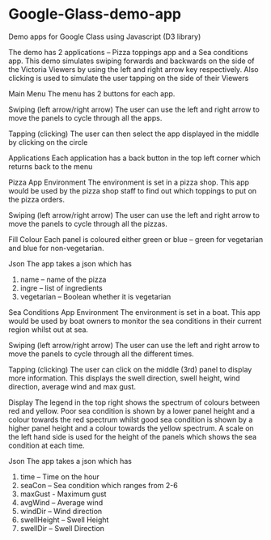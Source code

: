 # Google-Glass-demo-app
Demo apps for Google Class using Javascript (D3 library)

The demo has 2 applications – Pizza toppings app and a Sea conditions app. This demo simulates swiping forwards and backwards on the side of the Victoria Viewers by using the left and right arrow key respectively. Also clicking is used to simulate the user tapping on the side of their Viewers

Main Menu
The menu has 2 buttons for each app.

Swiping (left arrow/right arrow)
The user can use the left and right arrow to move the panels to cycle through all the apps.

Tapping (clicking)
The user can then select the app displayed in the middle by clicking on the circle

Applications
Each application has a back button in the top left corner which returns back to the menu

Pizza App
Environment
The environment is set in a pizza shop. This app would be used by the pizza shop staff to find out which toppings to put on the pizza orders.

Swiping (left arrow/right arrow)
The user can use the left and right arrow to move the panels to cycle through all the pizzas.

Fill Colour
Each panel is coloured either green or blue – green for vegetarian and blue for non-vegetarian.

Json
The app takes a json which has
1. name – name of the pizza
2. ingre – list of ingredients
3. vegetarian – Boolean whether it is vegetarian

Sea Conditions App
Environment
The environment is set in a boat. This app would be used by boat owners to monitor the sea conditions in their current region whilst out at sea.

Swiping (left arrow/right arrow)
The user can use the left and right arrow to move the panels to cycle through all the different times.

Tapping (clicking)
The user can click on the middle (3rd) panel to display more information. This displays the swell direction, swell height, wind direction, average wind and max gust.

Display
The legend in the top right shows the spectrum of colours between red and yellow. Poor sea condition is shown by a lower panel height and a colour towards the red spectrum whilst good sea condition is shown by a higher panel height and a colour towards the yellow spectrum.
A scale on the left hand side is used for the height of the panels which shows the sea condition at each time.

Json
The app takes a json which has
1. time – Time on the hour
2. seaCon – Sea condition which ranges from 2-6
3. maxGust - Maximum gust
4. avgWind – Average wind
5. windDir – Wind direction
6. swellHeight – Swell Height
7. swellDir – Swell Direction
